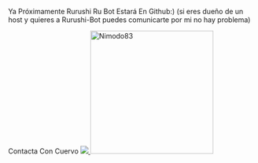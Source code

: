 Ya Próximamente Rurushi Ru Bot Estará En Github:)
(si eres dueño de un host y quieres a Rurushi-Bot puedes comunicarte por mi no hay problema)

Contacta Con Cuervo
<a href="http://wa.me/5213318360934" target="blank"><img src="https://img.shields.io/badge/Cuervo-Owner-25D366?style=for-the-badge&logo=whatsapp&logoColor=white" />
<img src="https://telegra.ph/file/75ce1ab8dad03125527e1.jpg" width="250" height="250" alt="Nimodo83"/></a>
